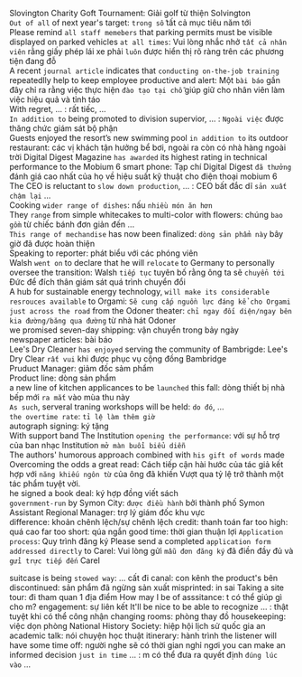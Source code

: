Slovington Charity Goft Tournament: Giải golf từ thiện Solvington \
`Out of all` of next year's target: `trong số` tất cả mục tiêu năm tới \
Please remind `all staff memebers` that parking permits must be visible displayed on parked vehicles `at all times`: Vui lòng nhắc nhở `tất cả nhân viên` rằng giấy phép lái xe phải `luôn` được hiển thị rõ ràng trên các phương tiện đang đỗ \
A recent `journal article` indicates that `conducting on-the-job training` repeatedlly help to keep employee productive and alert: Một `bài báo` gần đây chỉ ra rằng việc thực hiện `đào tạo tại chỗ` giúp giữ cho nhân viên làm việc hiệu quả và tỉnh táo \
With regret, ... : rất tiếc, ... \
`In addition to` being promoted to division supervior, ... : `Ngoài việc` được thăng chức giám sát bộ phận \
Guests enjoyed the resort’s new swimming pool `in addition to` its outdoor restaurant: các vị khách tận hưởng bể bơi, ngoài ra còn có nhà hàng ngoài trời
Digital Digest Magazine `has awarded` its highest rating in technical performance to the Mobium 6 smart phone: Tạp chí Digital Digest `đã thưởng` đánh giá cao nhất của họ về hiệu suất kỹ thuật cho điện thoại mobium 6 \
The CEO is reluctant to `slow down production`, ... : CEO bất đắc dĩ `sản xuất chậm lại` ... \
Cooking `wider range of dishes`: nấu `nhiều món ăn hơn` \
They `range` from simple whitecakes to multi-color with flowers: chúng `bao gồm` từ chiếc bánh đơn giản đến ... \
`This range of mechandise` has now been finalized: `dòng sản phẩm này` bây giờ đã được hoàn thiện \
Speaking to reporter: phát biểu với các phóng viên \
Walsh `went on` to declare that he will `relocate` to Germany to personally oversee the transition: Walsh `tiếp tục` tuyên bố rằng ông ta sẽ `chuyển tới` Đức để đích thân giám sát quá trình chuyển đổi \
A hub for sustainable energy technology, `will make its considerable resrouces available` to Orgami: `Sẽ cung cấp nguồn lực đáng kể cho Orgami` \
`just across the road` from the Odoner theater: `chỉ ngay đối diện/ngay bên kia đường/băng qua đường` từ nhà hát Odoner \
we promised seven-day shipping: vận chuyển trong bảy ngày \
newspaper articles: bài báo \
Lee's Dry Cleaner `has enjoyed` serving the community of Bambrigde: Lee's Dry Clear `rất vui` khi được phục vụ cộng đồng Bambridge \
Pruduct Manager: giảm đốc sảm phẩm \
Product line: dòng sản phẩm \
a new line of kitchen applicances to be `launched` this fall: dòng thiết bị nhà bếp mới `ra mắt` vào mùa thu này \
`As such`, serveral traning workshops will be held: `do đó`, ... \
`the overtime rate`: `tỉ lệ làm thêm giờ` \
autograph signing: ký tặng \
With support band The Institution `opening the performance`: với sự hỗ trợ của ban nhạc Institution `mở màn buổi biểu diễn` \
The authors' humorous approach combined with `his gift of words` made Overcoming the odds a great read: Cách tiếp cận hài hước của tác giả kết hợp với `năng khiếu ngôn từ` của ông đã khiến Vượt qua tỷ lệ trở thành một tác phẩm tuyệt vời. \
he signed a book deal: ký hợp đồng viết sách \
`government-run` by Symon City: `được điều hành` bởi thành phố Symon \
Assistant Regional Manager: trợ lý giám đốc khu vực \
difference: khoản chênh lệch/sự chênh lệch
credit: thanh toán
far too high: quá cao
far too short: qúa ngắn
good time: thời gian thuận lợi
`Application process`: Quy trình đăng ký
Please send a completed `application form` `addressed directly` to Carel: Vui lòng gửi `mẫu đơn đăng ký` đã điền đầy đủ và `gửi trực tiếp đến` Carel

suitcase is being `stowed way`: ... cất đi
canal: con kênh
the product's bên discontinued: sản phẩm đã ngừng sản xuất
misprinted: in sai
Taking a site tour: đi tham quan 1 địa điểm
How may I be of asssitance: t có thể giúp gì cho m?
engagement: sự liên kết
It'll be nice to be able to recognize ... : thật tuyệt khi có thể công nhận
changing rooms: phòng thay đồ
housekeeping: việc dọn phòng
National History Society: hiệp hội lịch sử quốc gia
an academic talk: nói chuyện học thuật
itinerary: hành trình
the listener will have some time off: người nghe sẽ có thời gian nghỉ ngơi
you can make an informed decision `just in time` ... : m có thể đưa ra quyết định `đúng lúc vào` ...
